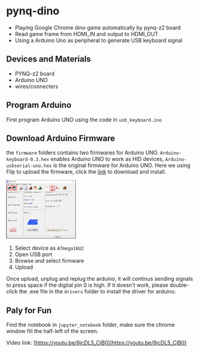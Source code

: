 # pynq-dino
* Playing Google Chrome dino game automatically by pynq-z2 board
* Read game frame from HDMI_IN and output to HDMI_OUT
* Using a Arduino Uno as peripheral to generate USB keyboard signal

## Devices and Materials
* PYNQ-z2 board
* Arduino UNO
* wires/connecters

## Program Arduino
First program Arduino UNO using the code in `usb_keyboard.ino`

## Download Arduino Firmware
the `firmware` folders contains two firmwares for Arduino UNO. `Arduino-keyboard-0.3.hex` enables Arduino UNO to work as HID devices, `Arduino-usbserial-uno.hex` is the original firmware for Arduino UNO. Here we using Flip to upload the firmware, click the [link](https://www.microchip.com/DevelopmentTools/ProductDetails/PartNO/FLIP) to download and install.

<img src="https://github.com/qixingzhang/pynq-dino/blob/main/images/flip.png" style="zoom:30%" />

1. Select device as `ATmega16U2`
2. Open USB port
3. Browse and select firmware
4. Upload

Once upload, unplug and replug the arduino, it will continus sending signals to press space if the digital pin 0 is high. If it doesn't work, please double-click the .exe file in the `drivers` folder to install the driver for arduino.

## Paly for Fun
Find the notebook in `jupyter_notebook` folder, make sure the chrome window fill the half-left of the screen.

Video link: [https://youtu.be/8jcDL5_CIB0](https://youtu.be/8jcDL5_CIB0)